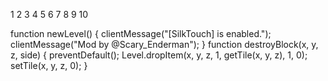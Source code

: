 1 2 3 4 5 6 7 8 9 10

function newLevel() { clientMessage("[SilkTouch] is enabled."); clientMessage("Mod by @Scary_Enderman"); } function destroyBlock(x, y, z, side) { preventDefault(); Level.dropItem(x, y, z, 1, getTile(x, y, z), 1, 0); setTile(x, y, z, 0); }


